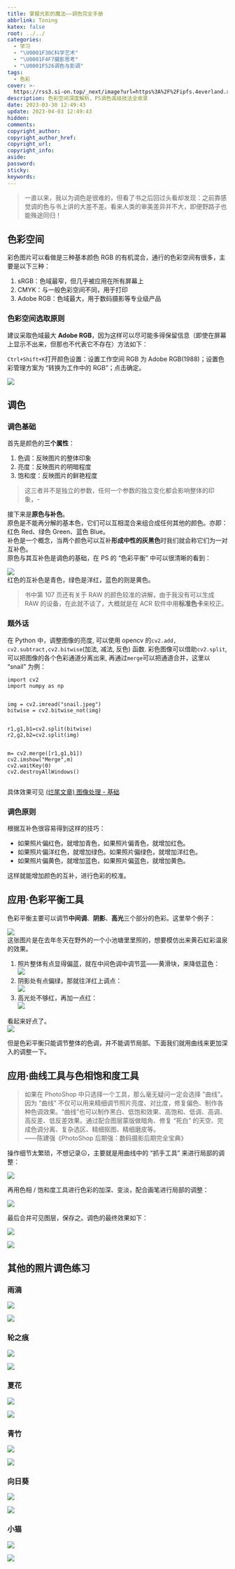```yaml
---
title: 掌握光影的魔法——调色完全手册
abbrlink: Toning
katex: false
root: ../../
categories:
  - 学习
  - "\U0001F30C科学艺术"
  - "\U0001F4F7摄影思考"
  - "\U0001F526调色与影调"
tags:
  - 色彩
cover: >-
  https://rss3.si-on.top/_next/image?url=https%3A%2F%2Fipfs.4everland.xyz%2Fipfs%2Fbafybeia6ghkvnpk4higab4av2kzgk55a4ko2j7tdl2g26uhy3ojsods2ka&w=3840&q=75
description: 色彩空间深度解析、PS调色高级技法全收录
date: 2023-03-30 12:49:43
update: 2023-04-03 12:49:43
hidden:
comments:
copyright_author:
copyright_author_href:
copyright_url:
copyright_info:
aside:
password:
sticky:
keywords:
---
```



> 一直以来，我以为调色是很难的，但看了书之后回过头看却发现：之前靠感觉调的色与书上讲的大差不差。看来人类的审美差异并不大，即便野路子也能殊途同归！

色彩空间
-------------

彩色图片可以看做是三种基本颜色 RGB 的有机混合，通行的色彩空间有很多，主要是以下三种：

1.  sRGB：色域最窄，但几乎被应用在所有屏幕上
2.  CMYK：与一般色彩空间不同，用于打印
3.  Adobe RGB：色域最大，用于数码摄影等专业级产品

### 色彩空间选取原则

建议采取色域最大 **Adobe RGB**，因为这样可以尽可能多得保留信息（即使在屏幕上显示不出来，但那也不代表它不存在）方法如下：

`Ctrl+Shift+K`打开颜色设置：设置工作空间 RGB 为 Adobe RGB(1988)；设置色彩管理方案为 “转换为工作中的 RGB”；点击确定。

![](https://rss3.si-on.top/_next/image?url=https%3A%2F%2Fipfs.4everland.xyz%2Fipfs%2Fbafkreif2e32qakpfviwzl2b3krhewgmajmoyndpguihvnoxs4dq4fqt7w4&w=3840&q=75)

调色
---------

### 调色基础

首先是颜色的**三个属性**：

1.  色调：反映图片的整体印象
2.  亮度：反映图片的明暗程度
3.  饱和度：反映图片的鲜艳程度

> 这三者并不是独立的参数，任何一个参数的独立变化都会影响整体的印象，-

接下来是**原色与补色**。  
原色是不能再分解的基本色，它们可以互相混合来组合成任何其他的颜色。亦即：红色 Red、绿色 Green、蓝色 Blue。  
补色是一个概念，当两个颜色可以互补**形成中性的灰黑色**时我们就会称它们为一对互补色。  
原色与其互补色是调色的基础，在 PS 的 “色彩平衡” 中可以很清晰的看到：

![](https://rss3.si-on.top/_next/image?url=https%3A%2F%2Fipfs.4everland.xyz%2Fipfs%2Fbafkreid4d3plergkbutsyebhpej3p2ehpyvng7iizof6iupp2scffgau2m&w=3840&q=75)  
红色的互补色是青色，绿色是洋红，蓝色的则是黄色。

> 书中第 107 页还有关于 RAW 的颜色较准的讲解，由于我没有可以生成 RAW 的设备，在此就不谈了，大概就是在 ACR 软件中用**标准色卡**来校正。

### 题外话

在 Python 中，调整图像的亮度, 可以使用 opencv 的`cv2.add, cv2.subtract,cv2.bitwise`(加法, 减法, 反色) 函数. 彩色图像可以借助`cv2.split`, 可以把图像的各个色彩通道分离出来, 再通过`merge`可以把通道合并，这里以 “snail” 为例：

```
import cv2
import numpy as np


img = cv2.imread("snail.jpeg")
bitwise = cv2.bitwise_not(img)


r1,g1,b1=cv2.split(bitwise)
r2,g2,b2=cv2.split(img)


m= cv2.merge([r1,g1,b1])
cv2.imshow("Merge",m)
cv2.waitKey(0)
cv2.destroyAllWindows()


```

具体效果可见 [(烂尾文章) 图像处理 - 基础](https://blog.si-on.top/2022/ImageProcessing/#%E5%9B%BE%E5%83%8F%E8%89%B2%E5%BD%A9%E5%88%86%E7%A6%BB)

### 调色原则

根据互补色很容易得到这样的技巧：

*   如果照片偏红色，就增加青色，如果照片偏青色，就增加红色。
*   如果照片偏洋红色，就增加绿色。如果照片偏绿色，就增加洋红色。
*   如果照片偏黄色，就增加蓝色，如果照片偏蓝色，就增加黄色。

这样就能增加颜色的互补，进行色彩的校准。

应用·色彩平衡工具
------------------------

色彩平衡主要可以调节**中间调**、**阴影**、**高光**三个部分的色彩。这里举个例子：

![](https://rss3.si-on.top/_next/image?url=https%3A%2F%2Fipfs.4everland.xyz%2Fipfs%2Fbafybeihxrbldszo7yl6cq5bqtlgsc7hzefrtxec3baf4zwol3s67ceo4ie&w=3840&q=75)  
这张图片是在去年冬天在野外的一个小池塘里里照的，想要模仿出来黄石虹彩温泉的效果。

1.  照片整体有点显得偏蓝，就在中间色调中调节蓝——黄滑块，来降低蓝色：  
    ![](https://rss3.si-on.top/_next/image?url=https%3A%2F%2Fipfs.4everland.xyz%2Fipfs%2Fbafybeibqnsaatxtuqfxxybxyysmywvmu2jif5ewyvdv3ewpdwab36jtuua&w=3840&q=75)
2.  阴影处有点偏绿，那就往洋红上调点：  
    ![](https://rss3.si-on.top/_next/image?url=https%3A%2F%2Fipfs.4everland.xyz%2Fipfs%2Fbafybeifrp5xxrqrcccnzvaca2cbb7edjb7x5rk7ngeblkfhpibmba55naa&w=3840&q=75)
3.  高光处不够红，再加一点红：  
    ![](https://rss3.si-on.top/_next/image?url=https%3A%2F%2Fipfs.4everland.xyz%2Fipfs%2Fbafybeianqo5bo6v3kbjuz6g2gwhvnfxzg4cjc2ygjjs2tvn4v26qls54fe&w=3840&q=75)

看起来好点了。  
![](https://rss3.si-on.top/_next/image?url=https%3A%2F%2Fipfs.4everland.xyz%2Fipfs%2Fbafybeigcgbkljsleat3f4nfsednmutfhyyjpx2z5bpnatofuvnzdfzeigu&w=3840&q=75)

但是色彩平衡只能调节整体的色调，并不能调节局部。下面我们就用曲线来更加深入的调整一下。

应用·曲线工具与色相饱和度工具
---------------------------------------

> 如果在 PhotoShop 中只选择一个工具，那么毫无疑问一定会选择 "曲线"。因为 “曲线” 不仅可以用来精细调节照片亮度、对比度，修复偏色、制作各种色调效果。“曲线”也可以制作黑白、低饱和效果、高饱和、低调、高调、高反差、低反差效果。通过配合图层蒙版做暗角、修复 “死白” 的天空、完成色调分离、复杂选区、精细抠图、精细磨皮等。  
> ——陈建强《PhotoShop 后期强：数码摄影后期完全宝典》

操作细节太繁琐，不想记录😖，主要就是用曲线中的 “抓手工具” 来进行局部的调整：

![](https://rss3.si-on.top/_next/image?url=https%3A%2F%2Fipfs.4everland.xyz%2Fipfs%2Fbafybeic4fpvadtemdlffpgqu7tivn3vldcws23ythu4dbjhg47hqt3uvyy&w=3840&q=75)

再用色相 / 饱和度工具进行色彩的加深、变淡，配合画笔进行局部的调整：

![](https://rss3.si-on.top/_next/image?url=https%3A%2F%2Fipfs.4everland.xyz%2Fipfs%2Fbafybeia4a5os6qd4vdaiuw2fwfgqis554d2g3pjkuuueblgyb4yg6sksm4&w=3840&q=75)

最后合并可见图层，保存之。调色的最终效果如下：

![](https://rss3.si-on.top/_next/image?url=https%3A%2F%2Fipfs.4everland.xyz%2Fipfs%2Fbafybeihxrbldszo7yl6cq5bqtlgsc7hzefrtxec3baf4zwol3s67ceo4ie&w=3840&q=75)

![](https://rss3.si-on.top/_next/image?url=https%3A%2F%2Fipfs.4everland.xyz%2Fipfs%2Fbafybeiesc5jmplw2ymrxycx7fr6dp3xbcouyn5tenu6ryxp4rbdxumbf6e&w=3840&q=75)

其他的照片调色练习
-----------------------

### 雨滴

![](https://rss3.si-on.top/_next/image?url=https%3A%2F%2Fipfs.4everland.xyz%2Fipfs%2Fbafybeid7tinxwobxpnbdx7iehwlk2jjqhrwmmoqixujm73qbpmii3krjna&w=3840&q=75)

![](https://rss3.si-on.top/_next/image?url=https%3A%2F%2Fipfs.4everland.xyz%2Fipfs%2Fbafybeia6ghkvnpk4higab4av2kzgk55a4ko2j7tdl2g26uhy3ojsods2ka&w=3840&q=75)

### 轮之痕

![](https://rss3.si-on.top/_next/image?url=https%3A%2F%2Fipfs.4everland.xyz%2Fipfs%2Fbafybeic34xdyygtgcwsizr72cjbzgp7cqipf5i3bahzc6ubuwfubyrawhy&w=3840&q=75)

![](https://rss3.si-on.top/_next/image?url=https%3A%2F%2Fipfs.4everland.xyz%2Fipfs%2Fbafybeiedtv7al2gflgybo7exb5l7rqeon6d4ml2gzycws2zajcbntimcai&w=3840&q=75)

### 夏花

![](https://rss3.si-on.top/_next/image?url=https%3A%2F%2Fipfs.4everland.xyz%2Fipfs%2Fbafybeihnpov2kvp7yipmdwrkuivx2ea52q4f5imfow3eklwhbmu53vc7fe&w=3840&q=75)

![](https://rss3.si-on.top/_next/image?url=https%3A%2F%2Fipfs.4everland.xyz%2Fipfs%2Fbafybeidcev5plqrfztxju4z33qzvnhv4wf4yb4d2fgqgetupt2hd5mblmy&w=3840&q=75)

### 青竹

![](https://rss3.si-on.top/_next/image?url=https%3A%2F%2Fipfs.4everland.xyz%2Fipfs%2Fbafybeichox3jmvlvr3fgnq3pzip3vjji3mpinyedndvtqzgkv5zurficmu&w=3840&q=75)

![](https://rss3.si-on.top/_next/image?url=https%3A%2F%2Fipfs.4everland.xyz%2Fipfs%2Fbafybeidys24xjy4hfqrin4mq277o7e7ux7mqwx2xh6xyipfpgt3csfgdxm&w=3840&q=75)

### 向日葵

![](https://rss3.si-on.top/_next/image?url=https%3A%2F%2Fipfs.4everland.xyz%2Fipfs%2Fbafybeidzpuechwoouqxxp5hb2qapdwogbnycmwdxk3j3bblvl4ougk3hky&w=3840&q=75)

![](https://rss3.si-on.top/_next/image?url=https%3A%2F%2Fipfs.4everland.xyz%2Fipfs%2Fbafybeic5xlim7ajr5o6i6qmm4u2fvmtisegi6zaxswg2hq264lowr5baiy&w=3840&q=75)

### 小猫

![](https://rss3.si-on.top/_next/image?url=https%3A%2F%2Fipfs.4everland.xyz%2Fipfs%2Fbafybeibdspsmyn4nn73rtjmhfggql37csnhu7s56zo7725tvoel57vxiam&w=3840&q=75)

![](https://rss3.si-on.top/_next/image?url=https%3A%2F%2Fipfs.4everland.xyz%2Fipfs%2Fbafybeigxam7hd22pmwvv5orzpd4yofjds64rzcjnvfxfathob7t5ldw62y&w=3840&q=75)